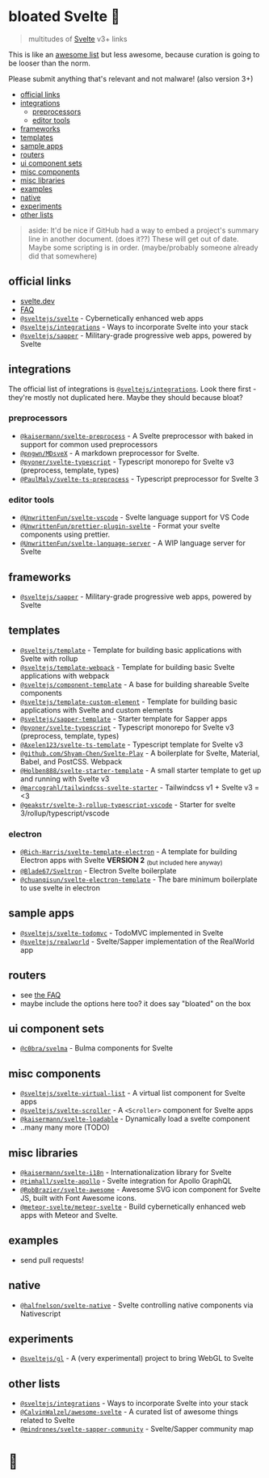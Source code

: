 # bloated Svelte :boar:

> multitudes of [Svelte](https://svelte.dev) v3+ links

This is like an
[awesome list](https://github.com/CalvinWalzel/awesome-svelte)
but less awesome, because curation is going to be looser than the norm.

Please submit anything that's relevant and not malware! (also version 3+)

- [official links](#official-links)
- [integrations](#integrations)
  - [preprocessors](#preprocessors)
  - [editor tools](#editor-tools)
- [frameworks](#frameworks)
- [templates](#templates)
- [sample apps](#sample-apps)
- [routers](#routers)
- [ui component sets](#ui-component-sets)
- [misc components](#misc-components)
- [misc libraries](#misc-libraries)
- [examples](#examples)
- [native](#native)
- [experiments](#experiments)
- [other lists](#other-lists)

> aside: It'd be nice if GitHub had a way to embed
> a project's summary line in another document. (does it??)
> These will get out of date. Maybe some scripting is in order.
> (maybe/probably someone already did that somewhere)

## official links

- [svelte.dev](https://svelte.dev/)
- [FAQ](https://github.com/sveltejs/svelte/wiki/FAQ)
- [`@sveltejs/svelte`](https://github.com/sveltejs/svelte) -
  Cybernetically enhanced web apps
- [`@sveltejs/integrations`](https://github.com/sveltejs/integrations) -
  Ways to incorporate Svelte into your stack
- [`@sveltejs/sapper`](https://github.com/sveltejs/sapper) -
  Military-grade progressive web apps, powered by Svelte

## integrations

The official list of integrations is
[`@sveltejs/integrations`](https://github.com/sveltejs/integrations).
Look there first - they're mostly not duplicated here.
Maybe they should because bloat?

### preprocessors

- [`@kaisermann/svelte-preprocess`](https://github.com/kaisermann/svelte-preprocess) -
  A Svelte preprocessor with baked in support for common used preprocessors 
- [`@pngwn/MDsveX`](https://github.com/pngwn/MDsveX) -
  A markdown preprocessor for Svelte.
- [`@pyoner/svelte-typescript`](https://github.com/pyoner/svelte-typescript) -
  Typescript monorepo for Svelte v3 (preprocess, template, types)
- [`@PaulMaly/svelte-ts-preprocess`](https://github.com/PaulMaly/svelte-ts-preprocess) -
  Typescript preprocessor for Svelte 3

### editor tools

- [`@UnwrittenFun/svelte-vscode`](https://github.com/UnwrittenFun/svelte-vscode) -
  Svelte language support for VS Code
- [`@UnwrittenFun/prettier-plugin-svelte`](https://github.com/UnwrittenFun/prettier-plugin-svelte) -
  Format your svelte components using prettier. 
- [`@UnwrittenFun/svelte-language-server`](https://github.com/UnwrittenFun/svelte-language-server) -
  A WIP language server for Svelte

## frameworks

- [`@sveltejs/sapper`](https://github.com/sveltejs/sapper) -
  Military-grade progressive web apps, powered by Svelte

## templates

- [`@sveltejs/template`](https://github.com/sveltejs/template) -
  Template for building basic applications with Svelte with rollup
- [`@sveltejs/template-webpack`](https://github.com/sveltejs/template-webpack) -
  Template for building basic Svelte applications with webpack 
- [`@sveltejs/component-template`](https://github.com/sveltejs/component-template) -
  A base for building shareable Svelte components
- [`@sveltejs/template-custom-element`](https://github.com/sveltejs/template-custom-element) -
  Template for building basic applications with Svelte and custom elements
- [`@sveltejs/sapper-template`](https://github.com/sveltejs/sapper-template) -
  Starter template for Sapper apps
- [`@pyoner/svelte-typescript`](https://github.com/pyoner/svelte-typescript) -
  Typescript monorepo for Svelte v3 (preprocess, template, types) 
- [`@Axelen123/svelte-ts-template`](https://github.com/Axelen123/svelte-ts-template) -
  Typescript template for Svelte v3 
- [`@github.com/Shyam-Chen/Svelte-Play`](https://github.com/Shyam-Chen/Svelte-Play) -
  A boilerplate for Svelte, Material, Babel, and PostCSS. Webpack
- [`@Holben888/svelte-starter-template`](https://github.com/Holben888/svelte-starter-template) -
  A small starter template to get up and running with Svelte v3
- [`@marcograhl/tailwindcss-svelte-starter`](https://github.com/marcograhl/tailwindcss-svelte-starter) -
  Tailwindcss v1 + Svelte v3 = <3
- [`@geakstr/svelte-3-rollup-typescript-vscode`](https://github.com/geakstr/svelte-3-rollup-typescript-vscode) - Starter for svelte 3/rollup/typescript/vscode

### electron

- [`@Rich-Harris/svelte-template-electron`](https://github.com/Rich-Harris/svelte-template-electron) -
  A template for building Electron apps with Svelte
  **VERSION 2** <sub>(but included here anyway)</sub>
- [`@Blade67/Sveltron`](https://github.com/Blade67/Sveltron) -
  Electron Svelte boilerplate 
- [`@chuanqisun/svelte-electron-template`](https://github.com/chuanqisun/svelte-electron-template) -
  The bare minimum boilerplate to use svelte in electron

## sample apps

- [`@sveltejs/svelte-todomvc`](https://github.com/sveltejs/svelte-todomvc) -
  TodoMVC implemented in Svelte
- [`@sveltejs/realworld`](https://github.com/sveltejs/realworld) -
  Svelte/Sapper implementation of the RealWorld app

## routers

- see [the FAQ](https://github.com/sveltejs/svelte/wiki/faq)
- maybe include the options here too? it does say "bloated" on the box

## ui component sets

- [`@c0bra/svelma`](https://github.com/c0bra/svelma) -
  Bulma components for Svelte

## misc components

- [`@sveltejs/svelte-virtual-list`](https://github.com/sveltejs/svelte-virtual-list) -
  A virtual list component for Svelte apps
- [`@sveltejs/svelte-scroller`](https://github.com/sveltejs/svelte-scroller) -
  A `<Scroller>` component for Svelte apps
- [`@kaisermann/svelte-loadable`](https://github.com/kaisermann/svelte-loadable) -
  Dynamically load a svelte component
- ..many many more (TODO)

## misc libraries

- [`@kaisermann/svelte-i18n`](https://github.com/kaisermann/svelte-i18n) -
  Internationalization library for Svelte 
- [`@timhall/svelte-apollo`](https://github.com/timhall/svelte-apollo) -
  Svelte integration for Apollo GraphQL 
- [`@RobBrazier/svelte-awesome`](https://github.com/RobBrazier/svelte-awesome) -
  Awesome SVG icon component for Svelte JS, built with Font Awesome icons.
- [`@meteor-svelte/meteor-svelte`](https://github.com/meteor-svelte/meteor-svelte) -
  Build cybernetically enhanced web apps with Meteor and Svelte. 

## examples

- send pull requests!

## native

- [`@halfnelson/svelte-native`](https://github.com/halfnelson/svelte-native) -
  Svelte controlling native components via Nativescript

## experiments

- [`@sveltejs/gl`](https://github.com/sveltejs/gl) -
  A (very experimental) project to bring WebGL to Svelte 

## other lists

- [`@sveltejs/integrations`](https://github.com/sveltejs/integrations) -
  Ways to incorporate Svelte into your stack
- [`@CalvinWalzel/awesome-svelte`](https://github.com/CalvinWalzel/awesome-svelte) -
  A curated list of awesome things related to Svelte
- [`@mindrones/svelte-sapper-community`](https://github.com/mindrones/svelte-sapper-community) -
  Svelte/Sapper community map

# :sunflower: